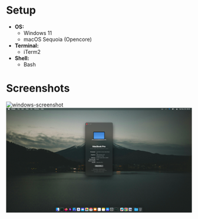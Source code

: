 # Setup
- **OS:**
    - Windows 11
    - macOS Sequoia (Opencore)
- **Terminal:**
    - iTerm2
- **Shell:**
    - Bash

# Screenshots
![windows-screenshot](https://i.ibb.co/k3x9c9K/Screenshot-2024-11-11-114428.png)
![macos-screenshot](images/macos_desktop.png)
